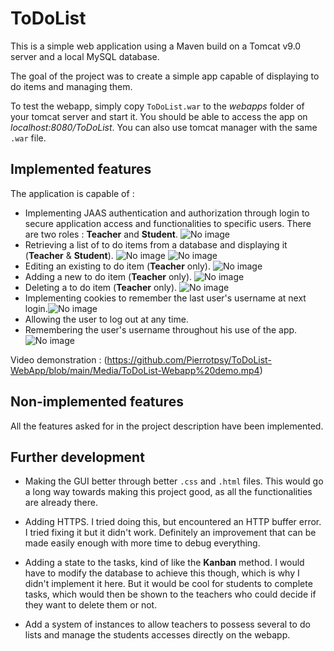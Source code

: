 # ToDoList

This is a simple web application using a Maven build on a Tomcat v9.0 server and a local MySQL database.

The goal of the project was to create a simple app capable of displaying to do items and managing them.

To test the webapp, simply copy `ToDoList.war` to the *webapps* folder of your tomcat server and start it. You should be able to access the app on *localhost:8080/ToDoList*. You can also use tomcat manager with the same `.war` file.

## Implemented features

The application is capable of :
- Implementing JAAS authentication and authorization through login to secure application access and functionalities to specific users. There are two roles : **Teacher** and **Student**.
![No image](https://github.com/Pierrotpsy/ToDoList-WebApp/blob/main/Media/JAAS.PNG)
- Retrieving a list of to do items from a database and displaying it (**Teacher** & **Student**). 
![No image](https://github.com/Pierrotpsy/ToDoList-WebApp/blob/main/Media/Student.PNG)
![No image](https://github.com/Pierrotpsy/ToDoList-WebApp/blob/main/Media/Teacher.PNG)
- Editing an existing to do item (**Teacher** only).
![No image](https://github.com/Pierrotpsy/ToDoList-WebApp/blob/main/Media/Edit.PNG)
- Adding a new to do item (**Teacher** only).
![No image](https://github.com/Pierrotpsy/ToDoList-WebApp/blob/main/Media/Add.PNG)
- Deleting a to do item (**Teacher** only).
![No image](https://github.com/Pierrotpsy/ToDoList-WebApp/blob/main/Media/Delete.PNG)
- Implementing cookies to remember the last user's username at next login.![No image](https://github.com/Pierrotpsy/ToDoList-WebApp/blob/main/Media/cookie.PNG)
- Allowing the user to log out at any time.
- Remembering the user's username throughout his use of the app.
![No image](https://github.com/Pierrotpsy/ToDoList-WebApp/blob/main/Media/usernameAndlogout.PNG)

Video demonstration : (https://github.com/Pierrotpsy/ToDoList-WebApp/blob/main/Media/ToDoList-Webapp%20demo.mp4)

## Non-implemented features
All the features asked for in the project description have been implemented.

## Further development
- Making the GUI better through better `.css` and `.html` files. This would go a long way towards making this project good, as all the functionalities are already there.

- Adding HTTPS. I tried doing this, but encountered an HTTP buffer error. I tried fixing it but it didn't work. Definitely an improvement that can be made easily enough with more time to debug everything.

- Adding a state to the tasks, kind of like the **Kanban** method. I would have to modify the database to achieve this though, which is why I didn't implement it here. But it would be cool for students to complete tasks, which would then be shown to the teachers who could decide if they want to delete them or not.

- Add a system of instances to allow teachers to possess several to do lists and manage the students accesses directly on the webapp.
